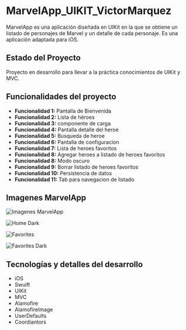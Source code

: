 # MarvelApp_UIKIT_VictorMarquez

MarvelApp es una aplicación diseñada en UIKit en la que se obtiene un listado de personajes de Marvel y un detalle de cada personaje. Es una aplicación  adaptada para iOS.

## Estado del Proyecto

Proyecto en desarrollo para llevar a la práctica conocimientos de UIKit y MVC.

## Funcionalidades del proyecto

- **Funcionalidad 1:**  Pantalla de Bienvenida
- **Funcionalidad 2:**  Lista de héroes
- **Funcionalidad 3:**  componente de carga
- **Funcionalidad 4:**  Pantalla detalle del heroe
- **Funcionalidad 5:**  Busqueda de heroe
- **Funcionalidad 6:**  Pantalla de configuracion
- **Funcionalidad 7:**  Lista de heroes favoritos
- **Funcionalidad 8:**  Agregar heroes a listado de heroes favoritos
- **Funcionalidad 8:**  Modo oscuro
- **Funcionalidad 9:**  Borrar listado de heroes favoritos
- **Funcionalidad 10:** Persistencia de datos
- **Funcionalidad 11:** Tab para navegacion de listado

## Imagenes MarvelApp


![Imagenes MarvelApp](https://sqrevjfizglmjxxfuvxy.supabase.co/storage/v1/object/sign/Talhua/marvel/home.png?token=eyJhbGciOiJIUzI1NiIsInR5cCI6IkpXVCJ9.eyJ1cmwiOiJUYWxodWEvbWFydmVsL2hvbWUucG5nIiwiaWF0IjoxNzExMDMxMDM1LCJleHAiOjE3NDI1NjcwMzV9.MlkUNODyjH15vRwb5EhQdp0e5RyF9b-ODQ1-bxWxqCY&t=2024-03-21T14%3A23%3A26.505Z)

![Home Dark](https://sqrevjfizglmjxxfuvxy.supabase.co/storage/v1/object/sign/Talhua/marvel/home-dark.png?token=eyJhbGciOiJIUzI1NiIsInR5cCI6IkpXVCJ9.eyJ1cmwiOiJUYWxodWEvbWFydmVsL2hvbWUtZGFyay5wbmciLCJpYXQiOjE3MTEwMzEwODcsImV4cCI6MTc0MjU2NzA4N30.ERl1Rb-WSvFLaUbvkNRa4BeDJ1mewJ_wB_hY95R_82Q&t=2024-03-21T14%3A24%3A18.034Z)

![Favorites](https://sqrevjfizglmjxxfuvxy.supabase.co/storage/v1/object/sign/Talhua/marvel/favoritos.png?token=eyJhbGciOiJIUzI1NiIsInR5cCI6IkpXVCJ9.eyJ1cmwiOiJUYWxodWEvbWFydmVsL2Zhdm9yaXRvcy5wbmciLCJpYXQiOjE3MTEwMzExNTQsImV4cCI6MTc0MjU2NzE1NH0.Xejktck_GOk3ED1pBkwh-YGwUKVG0sNdhHnwjWiCNhU&t=2024-03-21T14%3A25%3A25.724Z)

![Favorites Dark](https://sqrevjfizglmjxxfuvxy.supabase.co/storage/v1/object/sign/Talhua/marvel/favorites-dark.png?token=eyJhbGciOiJIUzI1NiIsInR5cCI6IkpXVCJ9.eyJ1cmwiOiJUYWxodWEvbWFydmVsL2Zhdm9yaXRlcy1kYXJrLnBuZyIsImlhdCI6MTcxMTAzMTIxNywiZXhwIjoxNzQyNTY3MjE3fQ.27gG1XfGomBwKhfj9Tth1Kb_LeYsA7JM2b7FoVJ4UHU&t=2024-03-21T14%3A26%3A28.332Z)

## Tecnologías y detalles del desarrollo

- iOS
- Swuift
- UIKit
- MVC 
- Alamofire
- AlamofireImage
- UserDefaults
- Coordiantors



